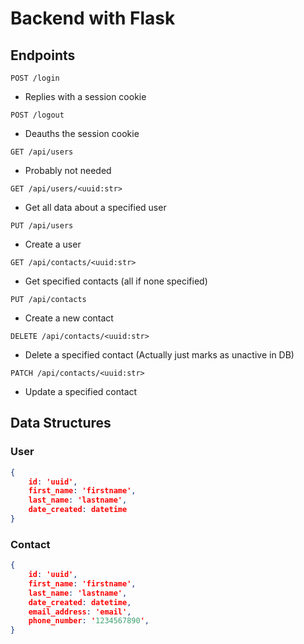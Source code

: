 # Backend with Flask

## Endpoints

`POST /login`

- Replies with a session cookie

`POST /logout`

- Deauths the session cookie

`GET /api/users`

- Probably not needed

`GET /api/users/<uuid:str>`

- Get all data about a specified user

`PUT /api/users`

- Create a user

`GET /api/contacts/<uuid:str>`

- Get specified contacts (all if none specified)

`PUT /api/contacts`

- Create a new contact

`DELETE /api/contacts/<uuid:str>`

- Delete a specified contact (Actually just marks as unactive in DB)

`PATCH /api/contacts/<uuid:str>`

- Update a specified contact

## Data Structures

### User

```json
{
    id: 'uuid',
    first_name: 'firstname',
    last_name: 'lastname',
    date_created: datetime
}
```

### Contact

```json
{
    id: 'uuid',
    first_name: 'firstname',
    last_name: 'lastname',
    date_created: datetime,
    email_address: 'email',
    phone_number: '1234567890',
}
```